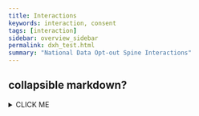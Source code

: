 ```yaml
---
title: Interactions
keywords: interaction, consent
tags: [interaction]
sidebar: overview_sidebar
permalink: dxh_test.html
summary: "National Data Opt-out Spine Interactions"
---
```


## collapsible markdown?

<details><summary>CLICK ME</summary>
<p>

#### yes, even hidden code blocks!

```python
print("hello world!")
```

</p>
</details>